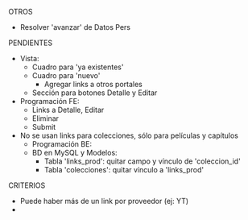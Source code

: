 OTROS
- Resolver 'avanzar' de Datos Pers

PENDIENTES
- Vista:
	- Cuadro para 'ya existentes'
	- Cuadro para 'nuevo'
		- Agregar links a otros portales
	- Sección para botones Detalle y Editar
- Programación FE:
	- Links a Detalle, Editar
	- Eliminar
	- Submit
- No se usan links para colecciones, sólo para películas y capítulos
	- Programación BE:
	- BD en MySQL y Modelos:
		- Tabla 'links_prod': quitar campo y vínculo de 'coleccion_id'
		- Tabla 'colecciones': quitar vínculo a 'links_prod'

CRITERIOS
- Puede haber más de un link por proveedor (ej: YT)
- 